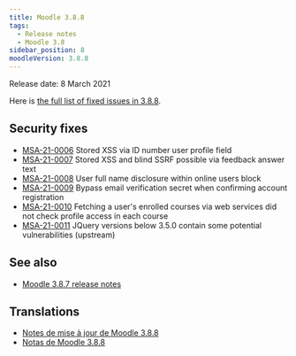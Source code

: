 ```yaml
---
title: Moodle 3.8.8
tags:
  - Release notes
  - Moodle 3.8
sidebar_position: 8
moodleVersion: 3.8.8
---
```


Release date: 8 March 2021

Here is [the full list of fixed issues in 3.8.8](https://tracker.moodle.org/secure/IssueNavigator!executeAdvanced.jspa?jqlQuery=project+%3D+mdl+AND+resolution+%3D+fixed+AND+fixVersion+in+%28%223.8.8%22%29+ORDER+BY+priority+DESC&runQuery=true&clear=true).

## Security fixes

- [MSA-21-0006](https://moodle.org/mod/forum/discuss.php?d=419650) Stored XSS via ID number user profile field
- [MSA-21-0007](https://moodle.org/mod/forum/discuss.php?d=419651) Stored XSS and blind SSRF possible via feedback answer text
- [MSA-21-0008](https://moodle.org/mod/forum/discuss.php?d=419652) User full name disclosure within online users block
- [MSA-21-0009](https://moodle.org/mod/forum/discuss.php?d=419653) Bypass email verification secret when confirming account registration
- [MSA-21-0010](https://moodle.org/mod/forum/discuss.php?d=419654) Fetching a user's enrolled courses via web services did not check profile access in each course
- [MSA-21-0011](https://moodle.org/mod/forum/discuss.php?d=419655) JQuery versions below 3.5.0 contain some potential vulnerabilities (upstream)

## See also

- [Moodle 3.8.7 release notes](/general/releases/3.8/3.8.7)

## Translations

- [Notes de mise à jour de Moodle 3.8.8](https://docs.moodle.org/fr/Notes_de_mise_à_jour_de_Moodle_3.8.8)
- [Notas de Moodle 3.8.8](https://docs.moodle.org/es/Notas_de_Moodle_3.8.8)
